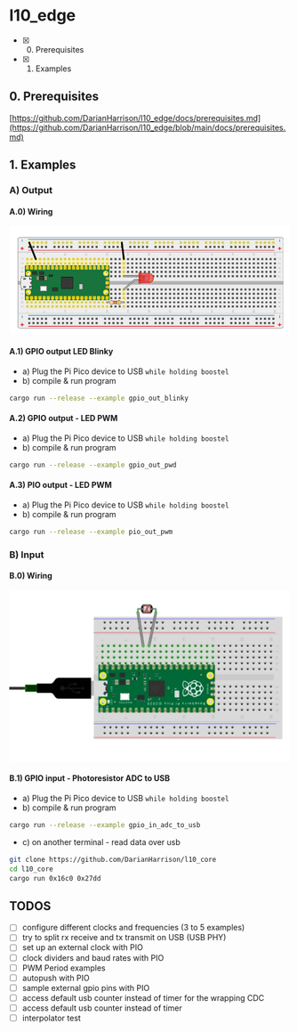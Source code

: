 # l10_edge

* [X] 0. Prerequisites
* [X] 1. Examples

## 0. Prerequisites

[https://github.com/DarianHarrison/l10_edge/docs/prerequisites.md](https://github.com/DarianHarrison/l10_edge/blob/main/docs/prerequisites.md)


## 1. Examples


### A) Output

#### A.0) Wiring

![Alt Text](./docs/assets/led.png)

#### A.1) GPIO output LED Blinky

* a) Plug the Pi Pico device to USB ```while holding boostel```
* b) compile & run program
```sh
cargo run --release --example gpio_out_blinky
```

#### A.2) GPIO output - LED PWM

* a) Plug the Pi Pico device to USB ```while holding boostel```
* b) compile & run program
```sh
cargo run --release --example gpio_out_pwd
```

#### A.3) PIO output - LED PWM

* a) Plug the Pi Pico device to USB ```while holding boostel```
* b) compile & run program
```sh
cargo run --release --example pio_out_pwm
```


### B) Input

#### B.0) Wiring

![Alt Text](./docs/assets/photoresistor.png)

#### B.1) GPIO input - Photoresistor ADC to USB

* a) Plug the Pi Pico device to USB ```while holding boostel```
* b) compile & run program
```sh
cargo run --release --example gpio_in_adc_to_usb
```
* c) on another terminal - read data over usb
```sh
git clone https://github.com/DarianHarrison/l10_core
cd l10_core
cargo run 0x16c0 0x27dd
```



## TODOS
* [ ] configure different clocks and frequencies (3 to 5 examples)
* [ ] try to split rx receive and tx transmit on USB (USB PHY)
* [ ] set up an external clock with PIO
* [ ] clock dividers and baud rates with PIO
* [ ] PWM Period examples
* [ ] autopush with PIO
* [ ] sample external gpio pins with PIO
* [ ] access default usb counter instead of timer for the wrapping CDC 
* [ ] access default usb counter instead of timer
* [ ] interpolator test
